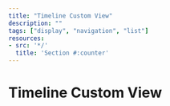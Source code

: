 ```yaml
---
title: "Timeline Custom View"
description: ""
tags: ["display", "navigation", "list"]
resources:
- src: '*/'
  title: 'Section #:counter'
---
```


# Timeline Custom View
